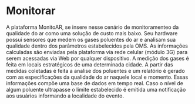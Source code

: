 # Monitorar

A plataforma MonitoAR, se insere nesse cenário de monitoramenteo da qualidade do ar como uma solução de custo mais baixo. Seu hardware possui sensores que medem os gases poluentes do ar e analisam sua qualidade dentro dos parâmetros estabelecidos pela OMS. As informações calculadas são enviadas pela plataforma via rede celular (módulo 3G) para serem acessadas via Web por qualquer dispositivo. A medição dos gases é feita em locais estratégicos de uma determinada cidade. A partir das medidas  coletadas  é feita  a analise  dos poluentes e um relatório é gerado com as especificações da qualidade do ar naquele local e momento. Essas informações compõe uma base de dados em tempo real. Caso o nível de algum poluente ultrapasse o limite estabelecido é emitida uma notificação aos usuários informando a localidade do evento.

